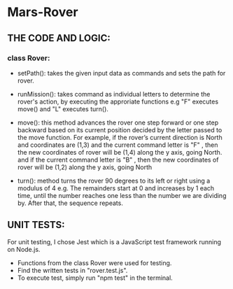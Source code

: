 # Mars-Rover

## THE CODE AND LOGIC:

### class Rover:

- setPath(): takes the given input data as commands and sets the path for rover.

- runMission(): takes command as individual letters to determine the rover's action, by executing the approriate functions e.g "F" executes move() and "L" executes turn().

- move(): this method advances the rover one step forward or one step backward based on its current position decided by the letter passed to the move function. For example, if the rover’s current direction is North and coordinates are (1,3) and the current command letter is "F" , then the new coordinates of rover will be (1,4) along the y axis, going North. and if the current command letter is "B" , then the new coordinates of rover will be (1,2) along the y axis, going North

- turn(): method turns the rover 90 degrees to its left or right using a modulus of 4 e.g. The remainders start at 0 and increases by 1 each time, until the number reaches one less than the number we are dividing by. After that, the sequence repeats.

## UNIT TESTS:

For unit testing, I chose Jest which is a JavaScript test framework running on Node.js.

- Functions from the class Rover were used for testing.
- Find the written tests in "rover.test.js".
- To execute test, simply run "npm test" in the terminal.
